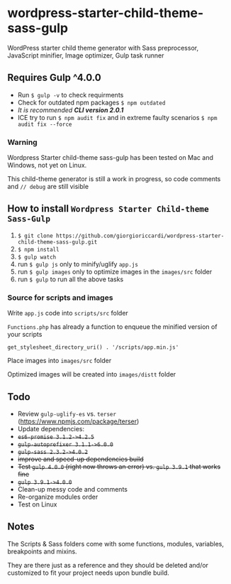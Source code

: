 # wordpress-starter-child-theme-sass-gulp
WordPress starter child theme generator with Sass preprocessor, JavaScript minifier, Image optimizer, Gulp task runner

## **Requires Gulp ^4.0.0**
- Run `$ gulp -v` to check requirments
- Check for outdated npm packages `$ npm outdated`
- _It is recommended **CLI version 2.0.1**_
- ICE try to run `$ npm audit fix` and in extreme faulty scenarios `$ npm audit fix --force`

### **Warning**
Wordpress Starter child-theme sass-gulp has been tested on Mac and Windows, not yet on Linux.

This child-theme generator is still a work in progress, so code comments and `// debug` are still visible

## How to install `Wordpress Starter Child-theme Sass-Gulp`
1. `$ git clone https://github.com/giorgioriccardi/wordpress-starter-child-theme-sass-gulp.git`
2. `$ npm install`
3. `$ gulp watch`
4. run `$ gulp js` only to minify/uglify `app.js`
5. run `$ gulp images` only to optimize images in the `images/src` folder
6. run `$ gulp` to run all the above tasks

### Source for scripts and images
Write `app.js` code into `scripts/src` folder

`Functions.php` has already a function to enqueue the minified version of your scripts
```
get_stylesheet_directory_uri() . '/scripts/app.min.js'
```
Place images into `images/src` folder

Optimized images will be created into `images/distt` folder

## Todo
- Review `gulp-uglify-es` vs. `terser` (https://www.npmjs.com/package/terser)
- Update dependencies:
- ~~`es6-promise 3.1.2->4.2.5`~~
- ~~`gulp-autoprefixer 3.1.1->6.0.0`~~
- ~~`gulp-sass 2.3.2->4.0.2`~~
- ~~improve and speed-up dependencies build~~
- ~~Test `gulp 4.0.0` (right now throws an error) vs. `gulp 3.9.1` that works fine~~
- ~~`gulp 3.9.1->4.0.0`~~
- Clean-up messy code and comments
- Re-organize modules order
- Test on Linux

## Notes
The Scripts & Sass folders come with some functions, modules, variables, breakpoints and mixins.

They are there just as a reference and they should be deleted and/or customized to fit your project needs upon bundle build.